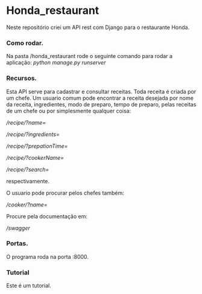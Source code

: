  # Honda_restaurant
 Neste repositório criei um API rest com Django para o restaurante Honda.

### Como rodar.
Na pasta /honda_restaurant rode o seguinte comando para rodar a aplicação:
*python manage.py runserver* 

### Recursos.
 Esta API serve para cadastrar e consultar receitas. Toda receita é criada por um chefe. Um usuario comum pode encontrar a receita desejada por nome da receita, ingredientes, modo de preparo, tempo de preparo, pelas receitas de um chefe ou por simplesmente qualquer coisa:
 
 */recipe/?name=*
 
 */recipe/?ingredients=*
  
 */recipe/?prepationTime=*
 
 */recipe/?cookerName=*
 
 */recipe/?search=*
 
 respectivamente.
 
 O usuario pode procurar pelos chefes também:
  
  */cooker/?name=*
  
 Procure pela documentação em:
 
 */swagger*
 


### Portas.

O programa roda na porta :8000.


### Tutorial

Este é um tutorial.

